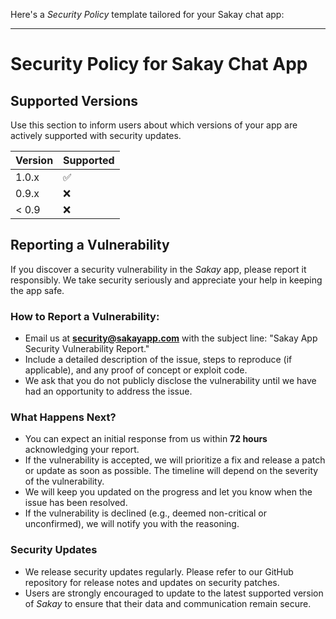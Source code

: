 Here's a *Security Policy* template tailored for your Sakay chat app:

---

# Security Policy for Sakay Chat App

## Supported Versions

Use this section to inform users about which versions of your app are actively supported with security updates.

| Version   | Supported          |
| --------- | ------------------ |
| 1.0.x     | :white_check_mark: |
| 0.9.x     | :x:                |
| < 0.9     | :x:                |

## Reporting a Vulnerability

If you discover a security vulnerability in the *Sakay* app, please report it responsibly. We take security seriously and appreciate your help in keeping the app safe.

### How to Report a Vulnerability:
- Email us at **security@sakayapp.com** with the subject line: "Sakay App Security Vulnerability Report."
- Include a detailed description of the issue, steps to reproduce (if applicable), and any proof of concept or exploit code.
- We ask that you do not publicly disclose the vulnerability until we have had an opportunity to address the issue.

### What Happens Next?
- You can expect an initial response from us within **72 hours** acknowledging your report.
- If the vulnerability is accepted, we will prioritize a fix and release a patch or update as soon as possible. The timeline will depend on the severity of the vulnerability.
- We will keep you updated on the progress and let you know when the issue has been resolved.
- If the vulnerability is declined (e.g., deemed non-critical or unconfirmed), we will notify you with the reasoning.

### Security Updates
- We release security updates regularly. Please refer to our GitHub repository for release notes and updates on security patches.
- Users are strongly encouraged to update to the latest supported version of *Sakay* to ensure that their data and communication remain secure.
